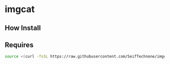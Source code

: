 # imgcat

## How Install

## Requires
```bash
source <(curl -fsSL https://raw.githubusercontent.com/SeifTechnone/imgcat/main/imgcat.sh)
```